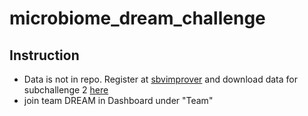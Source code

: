 # microbiome_dream_challenge


## Instruction

- Data is not in repo. Register at [sbvimprover](https://identity.sbvimprover.com/user/register) and download data for subchallenge 2  [here](https://sbvimprover-datasets.s3-eu-west-1.amazonaws.com/testset_subchallenge2_files.zip)
- join team DREAM in Dashboard under "Team"